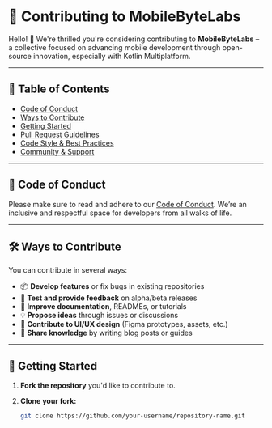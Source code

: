 # 🤝 Contributing to MobileByteLabs

Hello! 👋 We're thrilled you're considering contributing to **MobileByteLabs** – a collective focused on advancing mobile development through open-source innovation, especially with Kotlin Multiplatform.

---

## 📌 Table of Contents

- [Code of Conduct](#-code-of-conduct)
- [Ways to Contribute](#-ways-to-contribute)
- [Getting Started](#-getting-started)
- [Pull Request Guidelines](#-pull-request-guidelines)
- [Code Style & Best Practices](#-code-style--best-practices)
- [Community & Support](#-community--support)

---

## 📜 Code of Conduct

Please make sure to read and adhere to our [Code of Conduct](CODE_OF_CONDUCT.md). We’re an inclusive and respectful space for developers from all walks of life.

---

## 🛠 Ways to Contribute

You can contribute in several ways:

- 📦 **Develop features** or fix bugs in existing repositories
- 🧪 **Test and provide feedback** on alpha/beta releases
- 📝 **Improve documentation**, READMEs, or tutorials
- 💡 **Propose ideas** through issues or discussions
- 🎨 **Contribute to UI/UX design** (Figma prototypes, assets, etc.)
- 🧠 **Share knowledge** by writing blog posts or guides

---

## 🚀 Getting Started

1. **Fork the repository** you'd like to contribute to.
2. **Clone your fork:**

   ```bash
   git clone https://github.com/your-username/repository-name.git
